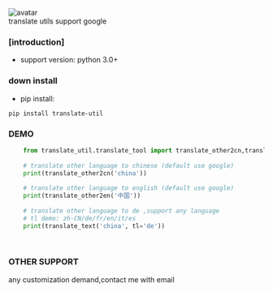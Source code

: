 ![avatar](https://github.com/translate/translate/workflows/Test/badge.svg)  
translate utils support google
### [introduction]

* support version: python 3.0+

### down install

* pip install:
```shell
pip install translate-util
```

### DEMO

```python
    from translate_util.translate_tool import translate_other2cn,translate_other2en,translate_text
    
    # translate other language to chinese (default use google)
    print(translate_other2cn('china'))
    
    # translate other language to english (default use google)
    print(translate_other2en('中国'))
    
    # translate other language to de ,support any language
    # tl demo: zh-CN/de/fr/en/it/es
    print(translate_text('china', tl='de'))
    
    
```

### OTHER SUPPORT
any customization demand,contact me with email